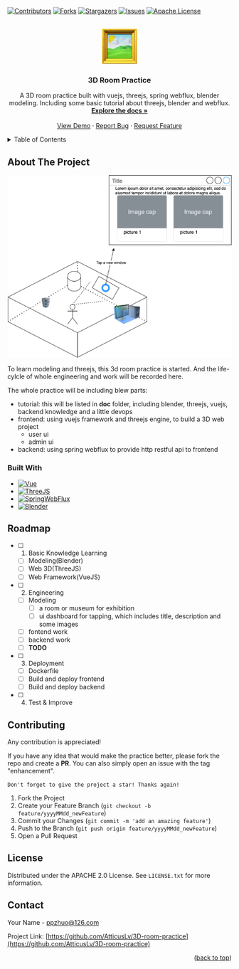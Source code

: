 <!-- Improved compatibility of back to top link: See: https://github.com/othneildrew/Best-README-Template/pull/73 -->
<a name="readme-top"></a>
<!--
*** Thanks for checking out the Best-README-Template. If you have a suggestion
*** that would make this better, please fork the repo and create a pull request
*** or simply open an issue with the tag "enhancement".
*** Don't forget to give the project a star!
*** Thanks again! Now go create something AMAZING! :D
-->



<!-- PROJECT SHIELDS -->
<!--
*** I'm using markdown "reference style" links for readability.
*** Reference links are enclosed in brackets [ ] instead of parentheses ( ).
*** See the bottom of this document for the declaration of the reference variables
*** for contributors-url, forks-url, etc. This is an optional, concise syntax you may use.
*** https://www.markdownguide.org/basic-syntax/#reference-style-links
-->
[![Contributors][contributors-shield]][contributors-url]
[![Forks][forks-shield]][forks-url]
[![Stargazers][stars-shield]][stars-url]
[![Issues][issues-shield]][issues-url]
[![Apache License][license-shield]][license-url]



<!-- PROJECT LOGO -->
<br />
<div align="center">
  <a href="https://github.com/AtticusLv/3D-room-practice">
    <img src="doc/images/logo.png" alt="Logo" width="80" height="80">
  </a>

<h3 align="center">3D Room Practice</h3>

  <p align="center">
    A 3D room practice built with vuejs, threejs, spring webflux, blender modeling. Including some basic tutorial about threejs, blender and webflux.
    <br />
    <a href="https://github.com/AtticusLv/3D-room-practice"><strong>Explore the docs »</strong></a>
    <br />
    <br />
    <a href="https://github.com/AtticusLv/3D-room-practice">View Demo</a>
    ·
    <a href="https://github.com/AtticusLv/3D-room-practice/issues">Report Bug</a>
    ·
    <a href="https://github.com/AtticusLv/3D-room-practice/issues">Request Feature</a>
  </p>
</div>



<!-- TABLE OF CONTENTS -->
<details>
  <summary>Table of Contents</summary>
  <ol>
    <li>
      <a href="#about-the-project">About The Project</a>
      <ul>
        <li><a href="#built-with">Built With</a></li>
      </ul>
    </li>
    <li><a href="#roadmap">Roadmap</a></li>
    <li><a href="#contributing">Contributing</a></li>
    <li><a href="#license">License</a></li>
    <li><a href="#contact">Contact</a></li>
  </ol>
</details>



<!-- ABOUT THE PROJECT -->
## About The Project

![Practice Draft][draft-screenshot]

To learn modeling and threejs, this 3d room practice is started. And the life-cylcle of whole engineering and work will be recorded here.

The whole practice will be including blew parts:
- tutorial: this will be listed in **doc** folder, including blender, threejs, vuejs, backend knowledge and a little devops
- frontend: using vuejs framework and threejs engine, to build a 3D web project
  - user ui
  - admin ui 
- backend: using spring webflux to provide http restful api to frontend

### Built With

* [![Vue][Vue.js]][Vue-url]
* [![ThreeJS][Three.js]][threejs-url]
* [![SpringWebFlux][Spring-webflux]][spring-webflux-url]
* [![Blender][blender]][blender-url]




<!-- ROADMAP -->
## Roadmap

- [ ] 1. Basic Knowledge Learning
  - [ ] Modeling(Blender)
  - [ ] Web 3D(ThreeJS)
  - [ ] Web Framework(VueJS)
- [ ] 2. Engineering
  - [ ] Modeling
    - [ ] a room or museum for exhibition
    - [ ] ui dashboard for tapping, which includes title, description and some images
  - [ ] fontend work
  - [ ] backend work
  - [ ] **TODO**
- [ ] 3. Deployment
    - [ ] Dockerfile
    - [ ] Build and deploy frontend
    - [ ] Build and deploy backend
- [ ] 4. Test & Improve



<!-- CONTRIBUTING -->
## Contributing

Any contribution is appreciated!

If you have any idea that would make the practice better, please fork the repo and create a **PR**. You can also simply open an issue with the tag "enhancement".

```
Don't forget to give the project a star! Thanks again!
```

1. Fork the Project
2. Create your Feature Branch (`git checkout -b feature/yyyyMMdd_newFeature`)
3. Commit your Changes (`git commit -m 'add an amazing feature'`)
4. Push to the Branch (`git push origin feature/yyyyMMdd_newFeature`)
5. Open a Pull Request



<!-- LICENSE -->
## License

Distributed under the APACHE 2.0 License. See `LICENSE.txt` for more information.



<!-- CONTACT -->
## Contact

Your Name  - ppzhuo@126.com

Project Link: [https://github.com/AtticusLv/3D-room-practice](https://github.com/AtticusLv/3D-room-practice)


<p align="right">(<a href="#readme-top">back to top</a>)</p>





<!-- MARKDOWN LINKS & IMAGES -->
<!-- https://www.markdownguide.org/basic-syntax/#reference-style-links -->
[contributors-shield]: https://img.shields.io/github/contributors/AtticusLv/3D-room-practice.svg?style=for-the-badge
[contributors-url]: https://github.com/AtticusLv/3D-room-practice/graphs/contributors
[forks-shield]: https://img.shields.io/github/forks/AtticusLv/3D-room-practice.svg?style=for-the-badge
[forks-url]: https://github.com/AtticusLv/3D-room-practice/network/members
[stars-shield]: https://img.shields.io/github/stars/AtticusLv/3D-room-practice.svg?style=for-the-badge
[stars-url]: https://github.com/AtticusLv/3D-room-practice/stargazers
[issues-shield]: https://img.shields.io/github/issues/AtticusLv/3D-room-practice.svg?style=for-the-badge
[issues-url]: https://github.com/AtticusLv/3D-room-practice/issues
[license-shield]: https://img.shields.io/github/license/AtticusLv/3D-room-practice.svg?style=for-the-badge
[license-url]: https://github.com/AtticusLv/3D-room-practice/blob/master/LICENSE.txt
[draft-screenshot]: doc/images/draft.png
[Next.js]: https://img.shields.io/badge/next.js-000000?style=for-the-badge&logo=nextdotjs&logoColor=white
[Next-url]: https://nextjs.org/
[Vue.js]: https://img.shields.io/badge/Vue.js-35495E?style=for-the-badge&logo=vuedotjs&logoColor=4FC08D
[Vue-url]: https://vuejs.org/
[Three.js]: https://img.shields.io/badge/three.js-000000?style=for-the-badge&logo=threedotjs
[threejs-url]: https://threejs.org/
[Spring-webflux]: https://img.shields.io/badge/spring.webflux-000000?style=for-the-badge&logo=spring
[spring-webflux-url]: https://docs.spring.io/spring-framework/docs/current/reference/html/web-reactive.html
[blender]: https://img.shields.io/badge/blender-000000?style=for-the-badge&logo=blender
[blender-url]: https://www.blender.org/